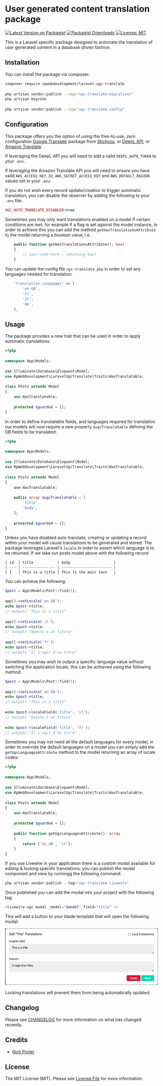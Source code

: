 # User generated content translation package 

[![Latest Version on Packagist](https://img.shields.io/packagist/v/rpwebdevelopment/laravel-ugc-translate.svg?style=flat-square)](https://packagist.org/packages/rpwebdevelopment/laravel-ugc-translate)
[![Packagist Downloads](https://img.shields.io/packagist/dt/rpwebdevelopment/laravel-ugc-translate.svg?style=flat-square)](https://packagist.org/packages/rpwebdevelopment/laravel-ugc-translate)
[![License: MIT](https://img.shields.io/badge/license-MIT-blueviolet.svg?style=flat-square)](https://github.com/DeepLcom/deepl-php/blob/main/LICENSE)

This is a Laravel specific package designed to automate the translation of user generated content in a database driven fashion.

## Installation

You can install the package via composer:

```bash
composer require rpwebdevelopment/laravel-ugc-translate

php artisan vendor:publish --tag="ugc-translate-migrations"
php artisan migrate

php artisan vendor:publish --tag="ugc-translate-config"
```

## Configuration

This package offers you the option of using the free-to-use, zero configuration 
[Google Translate](https://github.com/Stichoza/google-translate-php) package from 
[Stichoza](https://github.com/Stichoza), or [DeepL API](https://github.com/DeepLcom/deepl-php), 
or [Amazon Translate](https://aws.amazon.com/translate/).
 
If leveraging the DeepL API you will need to add a valid `DEEPL_AUTH_TOKEN` to your `.env`.

If leveraging the Amazon Translate API you will need to ensure you have valid `AWS_ACCESS_KEY_ID`, 
`AWS_SECRET_ACCESS_KEY` and `AWS_DEFAULT_REGION` values set in your `.env`.

If you do not wish every record update/creation to trigger automatic translation, you can disable the observer by 
adding the following to your `.env` file:

```php
UGC_AUTO_TRANSLATE_DISABLED=true
```

Sometimes you may only want translations enabled on a model if certain conditions are met, for example if a flag is 
set against the model instance, in order to achieve this you can add the method `getHasTranslationsAttribute` to the 
model returning a boolean value, i.e.
```php
    public function getHasTranslationsAttribute(): bool
    {
        // your code here - returning bool
    }
```

You can update the config file `ugc-translate.php` in order to set any languages needed for translation:
```php
    'translation-languages' => [
        'en-GB',
        'fr',
        'it',
        'de',
    ],
```

## Usage

The package provides a new trait that can be used in order to apply automatic translations:

```php
<?php

namespace App\Models;

use Illuminate\Database\Eloquent\Model;
use RpWebDevelopment\LaravelUgcTranslate\Traits\HasTranslatable;

class Posts extends Model
{
    use HasTranslatable;
    
    protected $guarded = [];
}
```

In order to define translatable fields, and languages required for translation our models will now require a new 
property `$ugcTranslatable` defining the DB fields to be translated:

```php
<?php

namespace App\Models;

use Illuminate\Database\Eloquent\Model;
use RpWebDevelopment\LaravelUgcTranslate\Traits\HasTranslatable;

class Posts extends Model
{
    use HasTranslatable;
 
    public array $ugcTranslatable = [
        'title',
        'body',
    ];

    protected $guarded = [];
}
```

Unless you have disabled auto-translate, creating or updating a record within your model will cause translations 
to be generated and stored. The package leverages Laravel's `locale` in order to assert which language is to be 
returned. If we take our posts model above with the following record:

```
| id  | title           | body                    |
| --- | --------------- | ----------------------- |
| 1   | This is a title | This is the main text   |
```

You can achieve the following:
```php
$post = App\Models\Post::find(1);

app()->setLocale('en_GB');
echo $post->title;
// outputs "This is a title"

app()->setLocale('it');
echo $post->title;
// outputs "Questo è un titolo"

app()->setLocale('fr');
echo $post->title;
// outputs "Il s'agit d'un titre"
```

Sometimes you may wish to output a specific language value without switching the application locale,
this can be achieved using the following method:
```php
$post = App\Models\Post::find(1);

app()->setLocale('en_GB');
echo $post->title;
// outputs "This is a title"

echo $post->localeField('title', 'it');
// outputs "Questo è un titolo"

echo $post->localeField('title', 'fr');
// outputs "Il s'agit d'un titre"
```

Sometimes you may not need all the default languages for every model, in order to override the default languages on 
a model you can simply add the `getUgcLanguagesAttribute` method to the model returning an array of locale codes:
```php
<?php

namespace App\Models;

use Illuminate\Database\Eloquent\Model;
use RpWebDevelopment\LaravelUgcTranslate\Traits\HasTranslatable;

class Posts extends Model
{
    use HasTranslatable;
    
    protected $guarded = [];
    
    public function getUgcLanguagesAttribute(): array
    {
        return ['en_GB', 'it'];
    }
}
```

If you use Livewire in your application there is a custom modal available for editing & locking specific translations,
you can publish the modal component and view by runningg the following command:
```php
php artisan vendor:publish --tag="ugc-translate-livewire"
```

Once published you can add the modal into your project with the following tag:
```php
<livewire:ugc.modal :model="$model" field="title" />
```

This will add a button to your blade template that will open the following modal:

![step 1](./.assets/modal.png)

Locking translations will prevent them from being automatically updated.

## Changelog

Please see [CHANGELOG](CHANGELOG.md) for more information on what has changed recently.

## Credits

- [Rich Porter](https://github.com/rpwebdevelopment)

## License

The MIT License (MIT). Please see [License File](LICENSE.md) for more information.
